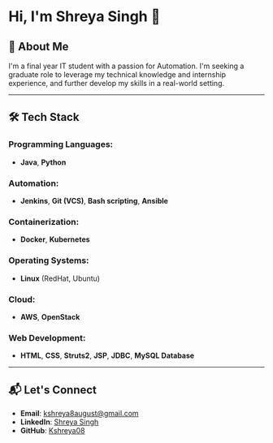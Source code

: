 # Hi, I'm Shreya Singh 👋

## 🚀 About Me
I'm a final year IT student with a passion for Automation. I'm seeking a graduate role to leverage my technical knowledge and internship experience, and further develop my skills in a real-world setting.

---

## 🛠 Tech Stack

### Programming Languages:
- **Java**, **Python**

### Automation:
- **Jenkins**, **Git (VCS)**, **Bash scripting**, **Ansible**

### Containerization:
- **Docker**, **Kubernetes**

### Operating Systems:
- **Linux** (RedHat, Ubuntu)

### Cloud:
- **AWS**, **OpenStack**

### Web Development:
- **HTML**, **CSS**, **Struts2**, **JSP**, **JDBC**, **MySQL Database**

---

## 📬 Let's Connect

- **Email**: [kshreya8august@gmail.com](mailto:kshreya8august@gmail.com)
- **LinkedIn**: [Shreya Singh](https://www.linkedin.com/in/shreyasingh80)
- **GitHub**: [Kshreya08](https://github.com/Kshreya08)


